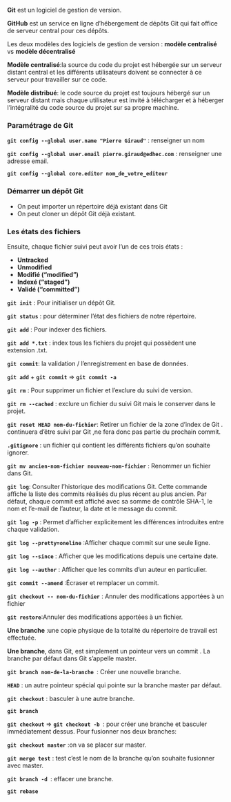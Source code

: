 **Git**  est un logiciel de gestion de version.

**GitHub** est un service en ligne d’hébergement de dépôts Git qui fait office de serveur central pour ces dépôts.

Les deux modèles des logiciels de gestion de version : **modèle centralisé** vs **modèle décentralisé**

**Modèle centralisé**:la source du code du projet est hébergée sur un serveur distant central et les différents utilisateurs doivent se connecter à ce serveur pour travailler sur ce code.

**Modèle distribué**: le code source du projet est toujours hébergé sur un serveur distant mais chaque utilisateur est invité à télécharger et à héberger l’intégralité du code source du projet sur sa propre machine.

### Paramétrage de Git

**`git config --global user.name "Pierre Giraud"`**  : renseigner un nom

**`git config --global user.email pierre.giraud@edhec.com`** : renseigner  une adresse email.

**`git config --global core.editor nom_de_votre_editeur`**


### Démarrer un dépôt Git

- On peut importer un répertoire déjà existant dans Git
- On peut cloner un dépôt Git déjà existant.

### Les états des fichiers 
Ensuite, chaque fichier suivi peut avoir l’un de ces trois états :

- **Untracked**
- **Unmodified**
- **Modifié (“modified”)**
- **Indexé (“staged”)**
- **Validé (“committed”)**

**`git init`** : Pour initialiser un dépôt Git.

**`git status`** : pour déterminer l’état des fichiers de notre répertoire.

**`git add`** : Pour indexer des fichiers.

**`git add *.txt`** : index tous les fichiers du projet qui possèdent une extension .txt.

**`git commit`**:  la validation / l’enregistrement en base de données.

**`git add`**  +  **`git commit`**    => **`git commit -a`**

**`git rm`** : Pour supprimer un fichier et l’exclure du suivi de version.

**`git rm --cached`** : exclure un fichier du suivi Git mais le conserver dans le projet.

**`git reset HEAD nom-du-fichier`**: Retirer un fichier de la zone d’index de Git .
continuera d’être suivi par Git ,ne fera donc pas partie du prochain commit.

**`.gitignore`** :  un fichier qui contient  les différents fichiers qu’on souhaite ignorer.

**`git mv ancien-nom-fichier nouveau-nom-fichier`** : Renommer un fichier dans Git.

**`git log`**: Consulter l’historique des modifications Git.
Cette commande affiche la liste des commits réalisés du plus récent au plus ancien. Par défaut, chaque commit est affiché avec sa somme de contrôle SHA-1, le nom et l’e-mail de l’auteur, la date et le message du commit.

**`git log -p`** : Permet d’afficher explicitement les différences introduites entre chaque validation.

**`git log --pretty=oneline`** :Afficher chaque commit sur une seule ligne.

**`git log --since`**  : Afficher que les modifications depuis une certaine date.

**`git log --author`**  : Afficher que les commits d’un auteur en particulier.

**`git commit --amend`** :Écraser et remplacer un commit.

**`git checkout -- nom-du-fichier`** : Annuler des modifications apportées à un fichier

**`git restore`**:Annuler des modifications apportées à un fichier.

**Une branche** :une copie physique de la totalité du répertoire de travail est effectuée.

**Une branche**, dans Git, est simplement un pointeur vers un commit .
La branche par défaut dans Git s’appelle master.

**`git branch nom-de-la-branche `**: Créer une nouvelle branche.

**`HEAD`** : un autre pointeur spécial qui pointe sur la branche master par défaut.

**`git checkout`** :  basculer à une autre branche.

**`git branch `**

**`git checkout`** ⇒ **`git checkout -b `**:   pour créer une branche et basculer immédiatement dessus.
Pour fusionner nos deux branches:

**`git checkout master`** :on va se placer sur master.

**`git merge test`** : test c’est le nom de la branche qu’on souhaite fusionner avec master.

**`git branch -d `**:  effacer une branche.

**`git rebase`** 
